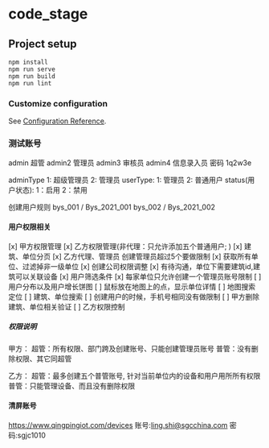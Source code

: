 # code_stage

## Project setup
```
npm install
npm run serve
npm run build
npm run lint
```

### Customize configuration
See [Configuration Reference](https://cli.vuejs.org/config/).

### 测试账号
admin 超管  admin2 管理员  admin3 审核员 admin4 信息录入员  密码  1q2w3e


adminType   1: 超级管理员 2: 管理员
userType:   1: 管理员 2: 普通用户
status(用户状态):     1：启用  2：禁用

创建用户规则
bys_001 / Bys_2021_001
bys_002 / Bys_2021_002

#### 用户权限相关
[x] 甲方权限管理
[x] 乙方权限管理(非代理：只允许添加五个普通用户; )
[x] 建筑、单位分页
[x] 乙方代理、管理员 创建管理员超过5个要做限制
[x] 获取所有单位、过滤掉非一级单位
[x] 创建公司权限调整
[x] 有待沟通，单位下需要建筑id,建筑可以关联设备
[x] 用户筛选条件
[x] 每家单位只允许创建一个管理员账号限制
[ ] 用户分布以及用户增长饼图
[ ] 鼠标放在地图上的点，显示单位详情
[ ] 地图搜索定位
[ ] 建筑、单位搜索
[ ] 创建用户的时候，手机号相同没有做限制
[ ] 甲方删除建筑、单位相关验证
[ ] 乙方权限控制

##### 权限说明
甲方：
  超管：所有权限、部门跨及创建账号、只能创建管理员账号
  普管：没有删除权限、其它同超管

乙方：
  超管：最多创建五个普管账号, 针对当前单位内的设备和用户用所所有权限
  普管：只能管理设备、而且没有删除权限

#### 清屏账号
https://www.qingpingiot.com/devices
账号:ling.shi@sgcchina.com
密码:sgjc1010